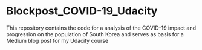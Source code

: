 # Blockpost_COVID-19_Udacity
This repository contains the code for a analysis of the COVID-19 impact and progression on the population of South Korea and serves as basis for a Medium blog post for my Udacity course
